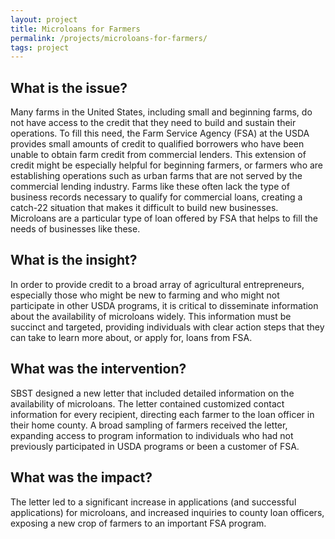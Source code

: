 ```yaml
---
layout: project
title: Microloans for Farmers
permalink: /projects/microloans-for-farmers/
tags: project
---
```

## What is the issue?

Many farms in the United States, including small and beginning farms, do not have access to the credit that they need to build and sustain their operations.  To fill this need, the Farm Service Agency (FSA) at the USDA provides small amounts of credit to qualified borrowers who have been unable to obtain farm credit from commercial lenders.  This extension of credit might be especially helpful for beginning farmers, or farmers who are establishing operations such as urban farms that are not served by the commercial lending industry.  Farms like these often lack the type of business records necessary to qualify for commercial loans, creating a catch-22 situation that makes it difficult to build new businesses.  Microloans are a particular type of loan offered by FSA that helps to fill the needs of businesses like these.

## What is the insight?

In order to provide credit to a broad array of agricultural entrepreneurs, especially those who might be new to farming and who might not participate in other USDA programs, it is critical to disseminate information about the availability of microloans widely.  This information must be succinct and targeted, providing individuals with clear action steps that they can take to learn more about, or apply for, loans from FSA.

## What was the intervention?

SBST designed a new letter that included detailed information on the availability of microloans.  The letter contained customized contact information for every recipient, directing each farmer to the loan officer in their home county.  A broad sampling of farmers received the letter, expanding access to program information to individuals who had not previously participated in USDA programs or been a customer of FSA.

## What was the impact?

The letter led to a significant increase in applications (and successful applications) for microloans, and increased inquiries to county loan officers, exposing a new crop of farmers to an important FSA program.

